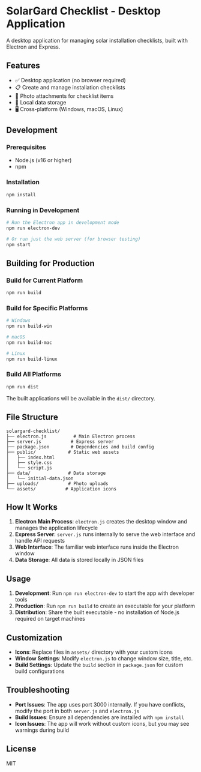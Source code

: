 # SolarGard Checklist - Desktop Application

A desktop application for managing solar installation checklists, built with Electron and Express.

## Features

- ✅ Desktop application (no browser required)
- 📋 Create and manage installation checklists
- 📸 Photo attachments for checklist items
- 💾 Local data storage
- 🖥️ Cross-platform (Windows, macOS, Linux)

## Development

### Prerequisites
- Node.js (v16 or higher)
- npm

### Installation
```bash
npm install
```

### Running in Development
```bash
# Run the Electron app in development mode
npm run electron-dev

# Or run just the web server (for browser testing)
npm start
```

## Building for Production

### Build for Current Platform
```bash
npm run build
```

### Build for Specific Platforms
```bash
# Windows
npm run build-win

# macOS
npm run build-mac

# Linux
npm run build-linux
```

### Build All Platforms
```bash
npm run dist
```

The built applications will be available in the `dist/` directory.

## File Structure

```
solargard-checklist/
├── electron.js          # Main Electron process
├── server.js           # Express server
├── package.json        # Dependencies and build config
├── public/            # Static web assets
│   ├── index.html
│   ├── style.css
│   └── script.js
├── data/              # Data storage
│   └── initial-data.json
├── uploads/           # Photo uploads
└── assets/           # Application icons
```

## How It Works

1. **Electron Main Process**: `electron.js` creates the desktop window and manages the application lifecycle
2. **Express Server**: `server.js` runs internally to serve the web interface and handle API requests
3. **Web Interface**: The familiar web interface runs inside the Electron window
4. **Data Storage**: All data is stored locally in JSON files

## Usage

1. **Development**: Run `npm run electron-dev` to start the app with developer tools
2. **Production**: Run `npm run build` to create an executable for your platform
3. **Distribution**: Share the built executable - no installation of Node.js required on target machines

## Customization

- **Icons**: Replace files in `assets/` directory with your custom icons
- **Window Settings**: Modify `electron.js` to change window size, title, etc.
- **Build Settings**: Update the `build` section in `package.json` for custom build configurations

## Troubleshooting

- **Port Issues**: The app uses port 3000 internally. If you have conflicts, modify the port in both `server.js` and `electron.js`
- **Build Issues**: Ensure all dependencies are installed with `npm install`
- **Icon Issues**: The app will work without custom icons, but you may see warnings during build

## License

MIT 